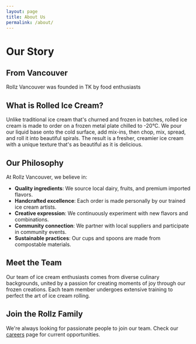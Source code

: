 ```yaml
---
layout: page
title: About Us
permalink: /about/
---
```


# Our Story

## From Vancouver

Rollz Vancouver was founded in TK by food enthusiasts 

## What is Rolled Ice Cream?

Unlike traditional ice cream that's churned and frozen in batches, rolled ice cream is made to order on a frozen metal plate chilled to -20°C. We pour our liquid base onto the cold surface, add mix-ins, then chop, mix, spread, and roll it into beautiful spirals. The result is a fresher, creamier ice cream with a unique texture that's as beautiful as it is delicious.

## Our Philosophy

At Rollz Vancouver, we believe in:

- **Quality ingredients**: We source local dairy, fruits, and premium imported flavors.
- **Handcrafted excellence**: Each order is made personally by our trained ice cream artists.
- **Creative expression**: We continuously experiment with new flavors and combinations.
- **Community connection**: We partner with local suppliers and participate in community events.
- **Sustainable practices**: Our cups and spoons are made from compostable materials.

## Meet the Team

Our team of ice cream enthusiasts comes from diverse culinary backgrounds, united by a passion for creating moments of joy through our frozen creations. Each team member undergoes extensive training to perfect the art of ice cream rolling.

## Join the Rollz Family

We're always looking for passionate people to join our team. Check our [careers](/careers) page for current opportunities.